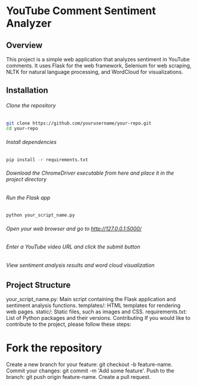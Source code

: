 # YouTube Comment Sentiment Analyzer

## Overview

This project is a simple web application that analyzes sentiment in YouTube comments. It uses Flask for the web framework, Selenium for web scraping, NLTK for natural language processing, and WordCloud for visualizations.

## Installation

###### Clone the repository

```bash
git clone https://github.com/yourusername/your-repo.git
cd your-repo
```

###### Install dependencies

```bash
pip install -r requirements.txt
```

###### Download the ChromeDriver executable from here and place it in the project directory

###### Run the Flask app

```bash
python your_script_name.py
```

###### Open your web browser and go to <http://127.0.0.1:5000/>

###### Enter a YouTube video URL and click the submit button

###### View sentiment analysis results and word cloud visualization

## Project Structure

your_script_name.py: Main script containing the Flask application and sentiment analysis functions.
templates/: HTML templates for rendering web pages.
static/: Static files, such as images and CSS.
requirements.txt: List of Python packages and their versions.
Contributing
If you would like to contribute to the project, please follow these steps:

# Fork the repository

Create a new branch for your feature: git checkout -b feature-name.
Commit your changes: git commit -m 'Add some feature'.
Push to the branch: git push origin feature-name.
Create a pull request.
